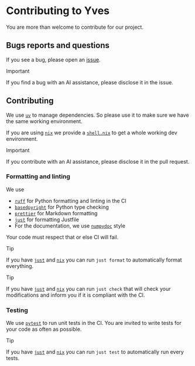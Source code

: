 # Contributing to Yves

You are more than welcome to contribute for our project.

## Bugs reports and questions

If you see a bug, please open an [issue](https://github.com/frx-org/yves/issues/new/choose).

> [!IMPORTANT]
> If you find a bug with an AI assistance, please disclose it in the issue.

## Contributing

We use [`uv`](https://docs.astral.sh/uv/) to manage dependencies.
So please use it to make sure we have the same working environment.

If you are using [`nix`](https://nixos.org/) we provide a [`shell.nix`](./shell.nix) to get a whole working dev environment.

> [!IMPORTANT]
> If you contribute with an AI assistance, please disclose it in the pull request.

### Formatting and linting

We use

- [`ruff`](https://docs.astral.sh/ruff/) for Python formatting and linting in the CI
- [`basedpyright`](https://docs.basedpyright.com/latest) for Python type checking
- [`prettier`](https://github.com/prettier/prettier) for Markdown formatting
- [`just`](https://just.systems/) for formatting Justfile
- For the documentation, we use [`numpydoc`](https://numpydoc.readthedocs.io/en/latest/format.html) style

Your code must respect that or else CI will fail.

> [!TIP]
> If you have [`just`](https://just.systems/) and [`nix`](https://nixos.org/) you can run `just format` to automatically format everything.

> [!TIP]
> If you have [`just`](https://just.systems/) and [`nix`](https://nixos.org/) you can run `just check` that will check your modifications and inform you if it is compliant with the CI.

### Testing

We use [`pytest`](https://docs.pytest.org/en/stable/) to run unit tests in the CI.
You are invited to write tests for your code as often as possible.

> [!TIP]
> If you have [`just`](https://just.systems/) and [`nix`](https://nixos.org/) you can run `just test` to automatically run every tests.
